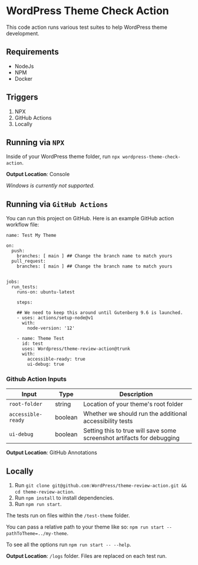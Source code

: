 # WordPress Theme Check Action

This code action runs various test suites to help WordPress theme development.

## Requirements

-   NodeJs
-   NPM
-   Docker

## Triggers

1. NPX
2. GitHub Actions
3. Locally

## Running via `NPX`

Inside of your WordPress theme folder, run `npx wordpress-theme-check-action`.

**Output Location**: Console

_Windows is currently not supported._

## Running via `GitHub Actions`

You can run this project on GitHub. Here is an example GitHub action workflow file:

```
name: Test My Theme

on:
  push:
    branches: [ main ] ## Change the branch name to match yours
  pull_request:
    branches: [ main ] ## Change the branch name to match yours


jobs:
  run_tests:
    runs-on: ubuntu-latest

    steps:

    ## We need to keep this around until Gutenberg 9.6 is launched.
    - uses: actions/setup-node@v1
      with:
        node-version: '12'

    - name: Theme Test
      id: test
      uses: Wordpress/theme-review-action@trunk
      with:
        accessible-ready: true
        ui-debug: true
```

### Github Action Inputs

| Input              | Type    | Description                                                            |
| ------------------ | ------- | ---------------------------------------------------------------------- |
| `root-folder`      | string  | Location of your theme's root folder                                   |
| `accessible-ready` | boolean | Whether we should run the additional accessibility tests               |
| `ui-debug`         | boolean | Setting this to true will save some screenshot artifacts for debugging |

**Output Location**: GitHub Annotations

## Locally

1. Run `git clone git@github.com:WordPress/theme-review-action.git && cd theme-review-action`.
2. Run `npm install` to install dependencies.
3. Run `npm run start`.

The tests run on files within the `/test-theme` folder.

You can pass a relative path to your theme like so: `npm run start --pathToTheme=../my-theme`.

To see all the options run `npm run start -- --help`.

**Output Location**: `/logs` folder. Files are replaced on each test run.
